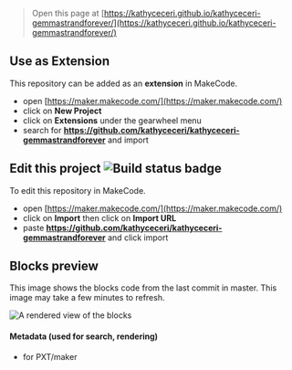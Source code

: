 
> Open this page at [https://kathyceceri.github.io/kathyceceri-gemmastrandforever/](https://kathyceceri.github.io/kathyceceri-gemmastrandforever/)

## Use as Extension

This repository can be added as an **extension** in MakeCode.

* open [https://maker.makecode.com/](https://maker.makecode.com/)
* click on **New Project**
* click on **Extensions** under the gearwheel menu
* search for **https://github.com/kathyceceri/kathyceceri-gemmastrandforever** and import

## Edit this project ![Build status badge](https://github.com/kathyceceri/kathyceceri-gemmastrandforever/workflows/MakeCode/badge.svg)

To edit this repository in MakeCode.

* open [https://maker.makecode.com/](https://maker.makecode.com/)
* click on **Import** then click on **Import URL**
* paste **https://github.com/kathyceceri/kathyceceri-gemmastrandforever** and click import

## Blocks preview

This image shows the blocks code from the last commit in master.
This image may take a few minutes to refresh.

![A rendered view of the blocks](https://github.com/kathyceceri/kathyceceri-gemmastrandforever/raw/master/.github/makecode/blocks.png)

#### Metadata (used for search, rendering)

* for PXT/maker
<script src="https://makecode.com/gh-pages-embed.js"></script><script>makeCodeRender("{{ site.makecode.home_url }}", "{{ site.github.owner_name }}/{{ site.github.repository_name }}");</script>
